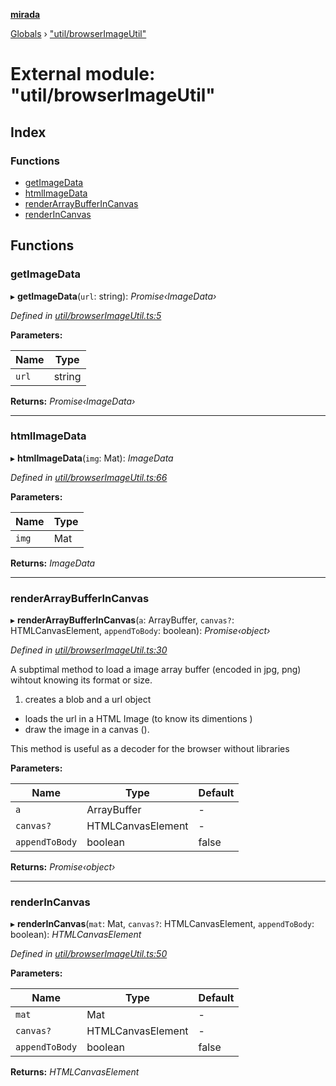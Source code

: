 **[mirada](../README.md)**

[Globals](../README.md) › ["util/browserImageUtil"](_util_browserimageutil_.md)

# External module: "util/browserImageUtil"

## Index

### Functions

* [getImageData](_util_browserimageutil_.md#getimagedata)
* [htmlImageData](_util_browserimageutil_.md#htmlimagedata)
* [renderArrayBufferInCanvas](_util_browserimageutil_.md#renderarraybufferincanvas)
* [renderInCanvas](_util_browserimageutil_.md#renderincanvas)

## Functions

###  getImageData

▸ **getImageData**(`url`: string): *Promise‹ImageData›*

*Defined in [util/browserImageUtil.ts:5](https://github.com/cancerberoSgx/mirada/blob/ef78036/mirada/src/util/browserImageUtil.ts#L5)*

**Parameters:**

Name | Type |
------ | ------ |
`url` | string |

**Returns:** *Promise‹ImageData›*

___

###  htmlImageData

▸ **htmlImageData**(`img`: Mat): *ImageData*

*Defined in [util/browserImageUtil.ts:66](https://github.com/cancerberoSgx/mirada/blob/ef78036/mirada/src/util/browserImageUtil.ts#L66)*

**Parameters:**

Name | Type |
------ | ------ |
`img` | Mat |

**Returns:** *ImageData*

___

###  renderArrayBufferInCanvas

▸ **renderArrayBufferInCanvas**(`a`: ArrayBuffer, `canvas?`: HTMLCanvasElement, `appendToBody`: boolean): *Promise‹object›*

*Defined in [util/browserImageUtil.ts:30](https://github.com/cancerberoSgx/mirada/blob/ef78036/mirada/src/util/browserImageUtil.ts#L30)*

A subptimal method to load a image array buffer (encoded in jpg, png) wihtout knowing its format or size.
1) creates a blob and a url object
* loads the url in a HTML Image (to know its dimentions )
* draw the image in a canvas ().

This method is useful as a decoder for the browser without libraries

**Parameters:**

Name | Type | Default |
------ | ------ | ------ |
`a` | ArrayBuffer | - |
`canvas?` | HTMLCanvasElement | - |
`appendToBody` | boolean | false |

**Returns:** *Promise‹object›*

___

###  renderInCanvas

▸ **renderInCanvas**(`mat`: Mat, `canvas?`: HTMLCanvasElement, `appendToBody`: boolean): *HTMLCanvasElement*

*Defined in [util/browserImageUtil.ts:50](https://github.com/cancerberoSgx/mirada/blob/ef78036/mirada/src/util/browserImageUtil.ts#L50)*

**Parameters:**

Name | Type | Default |
------ | ------ | ------ |
`mat` | Mat | - |
`canvas?` | HTMLCanvasElement | - |
`appendToBody` | boolean | false |

**Returns:** *HTMLCanvasElement*